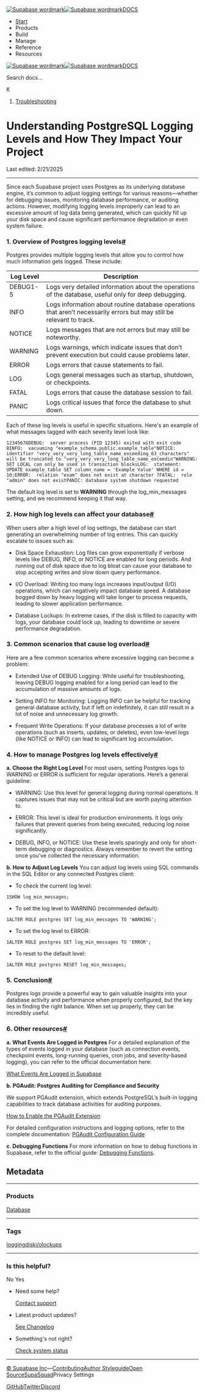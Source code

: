 [![Supabase wordmark](https://supabase.com/docs/_next/image?url=%2Fdocs%2Fsupabase-dark.svg&w=256&q=75&dpl=dpl_5BYG5BkQhU19GEfZfhcgAbeGcRQo)![Supabase wordmark](https://supabase.com/docs/_next/image?url=%2Fdocs%2Fsupabase-light.svg&w=256&q=75&dpl=dpl_5BYG5BkQhU19GEfZfhcgAbeGcRQo)DOCS](https://supabase.com/docs)

-   [Start](https://supabase.com/docs/guides/getting-started)
-   Products
-   Build
-   Manage
-   Reference
-   Resources

[![Supabase wordmark](https://supabase.com/docs/_next/image?url=%2Fdocs%2Fsupabase-dark.svg&w=256&q=75&dpl=dpl_5BYG5BkQhU19GEfZfhcgAbeGcRQo)![Supabase wordmark](https://supabase.com/docs/_next/image?url=%2Fdocs%2Fsupabase-light.svg&w=256&q=75&dpl=dpl_5BYG5BkQhU19GEfZfhcgAbeGcRQo)DOCS](https://supabase.com/docs)

Search docs...

K

1.  [Troubleshooting](https://supabase.com/docs/guides/troubleshooting)

# Understanding PostgreSQL Logging Levels and How They Impact Your Project

Last edited: 2/21/2025

* * *

Since each Supabase project uses Postgres as its underlying database engine, it’s common to adjust logging settings for various reasons—whether for debugging issues, monitoring database performance, or auditing actions. However, modifying logging levels improperly can lead to an excessive amount of log data being generated, which can quickly fill up your disk space and cause significant performance degradation or even system failure.

### 1\. Overview of Postgres logging levels[#](#1-overview-of-postgres-logging-levels)

Postgres provides multiple logging levels that allow you to control how much information gets logged. These include:

| Log Level | Description |
| --- | --- |
| DEBUG1-5 | Logs very detailed information about the operations of the database, useful only for deep debugging. |
| INFO | Logs information about routine database operations that aren’t necessarily errors but may still be relevant to track. |
| NOTICE | Logs messages that are not errors but may still be noteworthy. |
| WARNING | Logs warnings, which indicate issues that don’t prevent execution but could cause problems later. |
| ERROR | Logs errors that cause statements to fail. |
| LOG | Logs general messages such as startup, shutdown, or checkpoints. |
| FATAL | Logs errors that cause the database session to fail. |
| PANIC | Logs critical issues that force the database to shut down. |

Each of these log levels is useful in specific situations. Here's an example of what messages tagged with each severity level look like:

```
12345678DEBUG:  server process (PID 12345) exited with exit code 0INFO:  vacuuming "example_schema.public.example_table"NOTICE:  identifier "very_very_very_long_table_name_exceeding_63_characters" will be truncated to "very_very_very_long_table_name_exceedin"WARNING:  SET LOCAL can only be used in transaction blocksLOG:  statement: UPDATE example_table SET column_name = 'Example Value' WHERE id = 10;ERROR:  relation "exam" does not exist at character 7FATAL:  role "admin" does not existPANIC: database system shutdown requested
```

The default log level is set to **WARNING** through the log\_min\_messages setting, and we recommend keeping it that way.

### 2\. How high log levels can affect your database[#](#2-how-high-log-levels-can-affect-your-database)

When users alter a high level of log settings, the database can start generating an overwhelming number of log entries. This can quickly escalate to issues such as:

-   Disk Space Exhaustion: Log files can grow exponentially if verbose levels like DEBUG, INFO, or NOTICE are enabled for long periods. And running out of disk space due to log bloat can cause your database to stop accepting writes and slow down query performance.
    
-   I/O Overload: Writing too many logs increases input/output (I/O) operations, which can negatively impact database speed. A database bogged down by heavy logging will take longer to process requests, leading to slower application performance.
    
-   Database Lockups: In extreme cases, if the disk is filled to capacity with logs, your database could lock up, leading to downtime or severe performance degradation.
    

### 3\. Common scenarios that cause log overload[#](#3-common-scenarios-that-cause-log-overload)

Here are a few common scenarios where excessive logging can become a problem:

-   Extended Use of DEBUG Logging: While useful for troubleshooting, leaving DEBUG logging enabled for a long period can lead to the accumulation of massive amounts of logs.
    
-   Setting INFO for Monitoring: Logging INFO can be helpful for tracking general database activity, but if left on indefinitely, it can still result in a lot of noise and unnecessary log growth.
    
-   Frequent Write Operations: If your database processes a lot of write operations (such as inserts, updates, or deletes), even low-level logs (like NOTICE or INFO) can lead to significant log accumulation.
    

### 4\. How to manage Postgres log levels effectively[#](#4-how-to-manage-postgres-log-levels-effectively)

**a. Choose the Right Log Level** For most users, setting Postgres logs to WARNING or ERROR is sufficient for regular operations. Here’s a general guideline:

-   WARNING: Use this level for general logging during normal operations. It captures issues that may not be critical but are worth paying attention to.
    
-   ERROR: This level is ideal for production environments. It logs only failures that prevent queries from being executed, reducing log noise significantly.
    
-   DEBUG, INFO, or NOTICE: Use these levels sparingly and only for short-term debugging or diagnostics. Always remember to revert the setting once you've collected the necessary information.
    

**b. How to Adjust Log Levels** You can adjust log levels using SQL commands in the SQL Editor or any connected Postgres client:

-   To check the current log level:

```
1SHOW log_min_messages;
```

-   To set the log level to WARNING (recommended default):

```
1ALTER ROLE postgres SET log_min_messages TO 'WARNING';
```

-   To set the log level to ERROR:

```
1ALTER ROLE postgres SET log_min_messages TO 'ERROR';
```

-   To reset to the default level:

```
1ALTER ROLE postgres RESET log_min_messages;
```

### 5\. Conclusion[#](#5-conclusion)

Postgres logs provide a powerful way to gain valuable insights into your database activity and performance when properly configured, but the key lies in finding the right balance. When set up properly, they can be incredibly useful.

### 6\. Other resources[#](#6-other-resources)

**a. What Events Are Logged in Postgres** For a detailed explanation of the types of events logged in your database (such as connection events, checkpoint events, long-running queries, cron jobs, and severity-based logging), you can refer to the official documentation here:

[What Events Are Logged in Supabase](https://gist.github.com/TheOtherBrian1/991d32c2b00dbc75d29b80d4cdf41aa7)

**b. PGAudit: Postgres Auditing for Compliance and Security**

We support PGAudit extension, which extends PostgreSQL’s built-in logging capabilities to track database activities for auditing purposes.

[How to Enable the PGAudit Extension](https://supabase.com/docs/guides/database/extensions/pgaudit?queryGroups=database-method&database-method=dashboard#enable-the-extension)

For detailed configuration instructions and logging options, refer to the complete documentation: [PGAudit Configuration Guide](https://supabase.com/docs/guides/database/extensions/pgaudit?queryGroups=database-method&database-method=dashboard#configure-the-extension)

**c. Debugging Functions** For more information on how to debug functions in Supabase, refer to the official guide: [Debugging Functions](https://supabase.com/docs/guides/database/functions?queryGroups=language&language=js#debugging-functions).

## Metadata

* * *

### Products

[Database](https://supabase.com/docs/guides/troubleshooting?products=database)

* * *

### Tags

[logging](https://supabase.com/docs/guides/troubleshooting?tags=logging)[disk](https://supabase.com/docs/guides/troubleshooting?tags=disk)[i/o](https://supabase.com/docs/guides/troubleshooting?tags=i/o)[lockups](https://supabase.com/docs/guides/troubleshooting?tags=lockups)

* * *

### Is this helpful?

No Yes

-   Need some help?
    
    [Contact support](https://supabase.com/support)
-   Latest product updates?
    
    [See Changelog](https://supabase.com/changelog)
-   Something's not right?
    
    [Check system status](https://status.supabase.com/)

* * *

[© Supabase Inc](https://supabase.com/)—[Contributing](https://github.com/supabase/supabase/blob/master/apps/docs/DEVELOPERS.md)[Author Styleguide](https://github.com/supabase/supabase/blob/master/apps/docs/CONTRIBUTING.md)[Open Source](https://supabase.com/open-source)[SupaSquad](https://supabase.com/supasquad)Privacy Settings

[GitHub](https://github.com/supabase/supabase)[Twitter](https://twitter.com/supabase)[Discord](https://discord.supabase.com/)